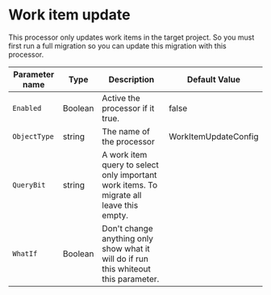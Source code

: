 # Work item update

This processor only updates work items in the target project. So you must first run a full migration so you can update this migration with this processor.

| Parameter name | Type    | Description                              | Default Value                            |
|----------------|---------|------------------------------------------|------------------------------------------|
| `Enabled`      | Boolean | Active the processor if it true.         | false                                    |
| `ObjectType`   | string  | The name of the processor                | WorkItemUpdateConfig |
| `QueryBit`     | string  | A work item query to select only important work items. To migrate all leave this empty. |                                          |
| `WhatIf`     | Boolean  | Don't change anything only show what it will do if run this whiteout this parameter. |                                          |